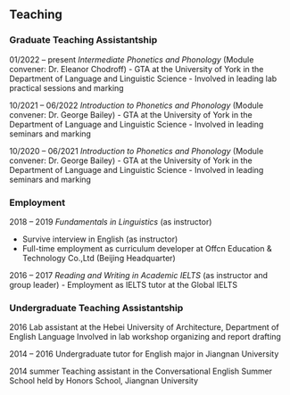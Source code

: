 ## Teaching

### Graduate Teaching Assistantship 
01/2022 – present	*Intermediate Phonetics and Phonology* (Module convener: Dr. Eleanor Chodroff)
	- GTA at the University of York in the Department of Language and Linguistic Science
	- Involved in leading lab practical sessions and marking

10/2021 – 06/2022	*Introduction to Phonetics and Phonology* (Module convener: Dr. George Bailey)
	- GTA at the University of York in the Department of Language and Linguistic Science
	- Involved in leading seminars and marking

10/2020 – 06/2021	*Introduction to Phonetics and Phonology* (Module convener: Dr. George Bailey)
	- GTA at the University of York in the Department of Language and Linguistic Science
	- Involved in leading seminars and marking

### Employment
2018 – 2019	*Fundamentals in Linguistics* (as instructor) 
 - Survive interview in English (as instructor)
 - Full-time employment as curriculum developer at Offcn Education & Technology Co.,Ltd (Beijing Headquarter) 

2016 – 2017	*Reading and Writing in Academic IELTS* (as instructor and group leader)
	- Employment as IELTS tutor at the Global IELTS

### Undergraduate Teaching Assistantship
2016	Lab assistant at the Hebei University of Architecture, Department of English Language Involved in lab workshop organizing and report drafting

2014 – 2016	Undergraduate tutor for English major in Jiangnan University

2014 summer	Teaching assistant in the Conversational English Summer School held by Honors School, Jiangnan University




